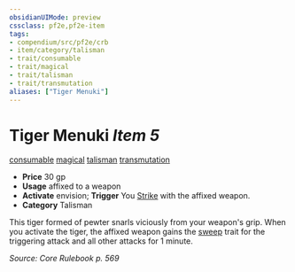 ```yaml
---
obsidianUIMode: preview
cssclass: pf2e,pf2e-item
tags:
- compendium/src/pf2e/crb
- item/category/talisman
- trait/consumable
- trait/magical
- trait/talisman
- trait/transmutation
aliases: ["Tiger Menuki"]
---
```

# Tiger Menuki *Item 5*  
[consumable](../../../rules/traits/consumable.md)  [magical](../../../rules/traits/magical.md)  [talisman](../../../rules/traits/talisman.md)  [transmutation](../../../rules/traits/transmutation.md)  

- **Price** 30 gp
- **Usage** affixed to a weapon
- **Activate** envision; **Trigger** You [Strike](../../../rules/actions/strike.md) with the affixed weapon.
- **Category** Talisman

This tiger formed of pewter snarls viciously from your weapon's grip. When you activate the tiger, the affixed weapon gains the [sweep](../../../rules/traits/sweep.md) trait for the triggering attack and all other attacks for 1 minute.

*Source: Core Rulebook p. 569*